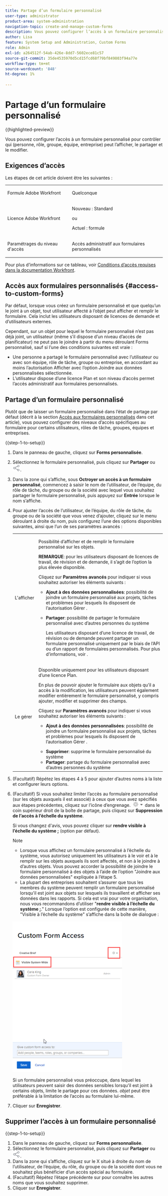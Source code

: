 ```yaml
---
title: Partage d’un formulaire personnalisé
user-type: administrator
product-area: system-administration
navigation-topic: create-and-manage-custom-forms
description: Vous pouvez configurer l’accès à un formulaire personnalisé pour contrôler qui (personne, rôle, groupe, équipe, entreprise) peut l’afficher, le partager et le modifier.
author: Lisa
feature: System Setup and Administration, Custom Forms
role: Admin
exl-id: a264512f-54ab-426e-8dd7-5602ece81c57
source-git-commit: 35de4535970d5cd15fcd68f79bf849803f94a77e
workflow-type: tm+mt
source-wordcount: '848'
ht-degree: 1%

---
```


# Partage d’un formulaire personnalisé

{{highlighted-preview}}

Vous pouvez configurer l’accès à un formulaire personnalisé pour contrôler qui (personne, rôle, groupe, équipe, entreprise) peut l’afficher, le partager et le modifier.

## Exigences d’accès

Les étapes de cet article doivent être les suivantes :

<table style="table-layout:auto"> 
 <col> 
 <col> 
 <tbody> 
  <tr data-mc-conditions=""> 
   <td role="rowheader"> <p>Formule Adobe Workfront</p> </td> 
   <td>Quelconque</td> 
  </tr> 
  <tr> 
   <td role="rowheader">Licence Adobe Workfront</td> 
   <td>
   <p>Nouveau : Standard</p>
   <p>ou</p>
   <p>Actuel : formule</p></td>
  </tr> 
  <tr data-mc-conditions=""> 
   <td role="rowheader">Paramétrages du niveau d'accès</td> 
   <td> <p>Accès administratif aux formulaires personnalisés</p> </td> 
  </tr> 
 </tbody> 
</table>

Pour plus d’informations sur ce tableau, voir [Conditions d’accès requises dans la documentation Workfront](/help/quicksilver/administration-and-setup/add-users/access-levels-and-object-permissions/access-level-requirements-in-documentation.md).

## Accès aux formulaires personnalisés {#access-to-custom-forms}

Par défaut, lorsque vous créez un formulaire personnalisé et que quelqu’un le joint à un objet, tout utilisateur affecté à l’objet peut afficher et remplir le formulaire. Cela inclut les utilisateurs disposant de licences de demande et d’utilisateurs externes.

Cependant, sur un objet pour lequel le formulaire personnalisé n’est pas déjà joint, un utilisateur (même s’il dispose d’un niveau d’accès de planificateur) ne peut pas le joindre à partir du menu déroulant Forms personnalisé, sauf si l’une des conditions suivantes est vraie :

* Une personne a partagé le formulaire personnalisé avec l’utilisateur ou avec son équipe, rôle de tâche, groupe ou entreprise, en accordant au moins l’autorisation Afficher avec l’option Joindre aux données personnalisées sélectionnée.
* L’utilisateur dispose d’une licence Plan et son niveau d’accès permet l’accès administratif aux formulaires personnalisés.

## Partage d’un formulaire personnalisé

Plutôt que de laisser un formulaire personnalisé dans l’état de partage par défaut (décrit à la section [Accès aux formulaires personnalisés](#access-to-custom-forms) dans cet article), vous pouvez configurer des niveaux d’accès spécifiques au formulaire pour certains utilisateurs, rôles de tâche, groupes, équipes et entreprises.

{{step-1-to-setup}}

1. Dans le panneau de gauche, cliquez sur **Forms personnalisée**.
1. Sélectionnez le formulaire personnalisé, puis cliquez sur **Partager** <span class="preview">ou ![Icône Partager](assets/share-icon.png).</span>
1. Dans la zone qui s’affiche, sous **Octroyer un accès à un formulaire personnalisé**, commencez à saisir le nom de l’utilisateur, de l’équipe, du rôle de tâche, du groupe ou de la société avec lequel vous souhaitez partager le formulaire personnalisé, puis appuyez sur **Entrée** lorsque le nom s’affiche.
1. Pour ajuster l’accès de l’utilisateur, de l’équipe, du rôle de tâche, du groupe ou de la société que vous venez d’ajouter, cliquez sur le menu déroulant à droite du nom, puis configurez l’une des options disponibles suivantes, ainsi que l’un de ses paramètres avancés :

   <table style="table-layout:auto"> 
    <col> 
    <col> 
    <tbody> 
     <tr> 
      <td role="rowheader">L'afficher</td> 
      <td> <p>Possibilité d’afficher et de remplir le formulaire personnalisé sur les objets.</p> <p><b>REMARQUE</b>: pour les utilisateurs disposant de licences de travail, de révision et de demande, il s’agit de l’option la plus élevée disponible.</p> <p>Cliquez sur <strong>Paramètres avancés</strong> pour indiquer si vous souhaitez autoriser les éléments suivants :</p> 
       <ul> 
        <li><strong>Ajout à des données personnalisées</strong>: possibilité de joindre un formulaire personnalisé aux projets, tâches et problèmes pour lesquels ils disposent de l’autorisation Gérer .</li> 
        <li> <p><strong>Partager</strong>: possibilité de partager le formulaire personnalisé avec d’autres personnes du système</p> <p>Les utilisateurs disposant d’une licence de travail, de révision ou de demande peuvent partager un formulaire personnalisé uniquement par le biais de l’API ou d’un rapport de formulaires personnalisés. Pour plus d’informations, voir .</p> </li> 
       </ul> </td> 
     </tr> 
     <tr> 
      <td role="rowheader">Le gérer</td> 
      <td> <p>Disponible uniquement pour les utilisateurs disposant d’une licence Plan. </p> <p>En plus de pouvoir ajouter le formulaire aux objets qu’il a accès à la modification, les utilisateurs peuvent également modifier entièrement le formulaire personnalisé, y compris ajouter, modifier et supprimer des champs.</p> <p>Cliquez sur <strong>Paramètres avancés</strong> pour indiquer si vous souhaitez autoriser les éléments suivants :</p> 
       <ul> 
        <li> <p><strong>Ajout à des données personnalisées</strong>: possibilité de joindre un formulaire personnalisé aux projets, tâches et problèmes pour lesquels ils disposent de l’autorisation Gérer .</p> </li> 
        <li><strong>Supprimer</strong>: supprime le formulaire personnalisé du système</li> 
        <li><strong>Partager</strong>: partage du formulaire personnalisé avec d’autres personnes du système</li> 
       </ul> </td> 
     </tr> 
    </tbody> 
   </table>

1. (Facultatif) Répétez les étapes 4 à 5 pour ajouter d’autres noms à la liste et configurer leurs options.
1. (Facultatif) Si vous souhaitez limiter l’accès au formulaire personnalisé (sur les objets auxquels il est associé) à ceux que vous avez spécifiés aux étapes précédentes, cliquez sur l’icône d’engrenage. ![](assets/gear-icon-settings-with-dn-arrow.jpg) dans le coin supérieur droit de la boîte de partage, puis cliquez sur **Suppression de l’accès à l’échelle du système**.

   Si vous changez d&#39;avis, vous pouvez cliquer sur **rendre visible à l’échelle du système ;** (option par défaut).

   >[!NOTE]
   >
   >* Lorsque vous affichez un formulaire personnalisé à l’échelle du système, vous autorisez uniquement les utilisateurs à le voir et à le remplir sur les objets auxquels ils sont affectés, et non à le joindre à d’autres objets. Vous pouvez accorder la possibilité de joindre le formulaire personnalisé à des objets à l’aide de l’option &quot;Joindre aux données personnalisées&quot; expliquée à l’étape 5.
   >* La plupart des entreprises souhaitent s’assurer que tous les membres du système peuvent remplir un formulaire personnalisé lorsqu’il est joint aux objets sur lesquels ils travaillent et afficher ses données dans les rapports. Si cela est vrai pour votre organisation, nous vous recommandons d’utiliser &quot;**rendre visible à l’échelle du système ;**.&quot; Lorsque l’option est configurée de cette manière, &quot;Visible à l’échelle du système&quot; s’affiche dans la boîte de dialogue :
   >   
   >![](assets/visible-system-wide-350x480.png)
   >   
   >Si un formulaire personnalisé vous préoccupe, dans lequel les utilisateurs peuvent saisir des données sensibles lorsqu’il est joint à certains objets, limite le partage pour ces données. *objet* peut être préférable à la limitation de l’accès au formulaire lui-même.

1. Cliquer sur **Enregistrer**.

## Supprimer l’accès à un formulaire personnalisé

{{step-1-to-setup}}

1. Dans le panneau de gauche, cliquez sur **Forms personnalisée**.
1. Sélectionnez le formulaire personnalisé, puis cliquez sur **Partager** <span class="preview">ou ![Icône Partager](assets/share-icon.png).</span>
1. Dans la zone qui s’affiche, cliquez sur le X situé à droite du nom de l’utilisateur, de l’équipe, du rôle, du groupe ou de la société dont vous ne souhaitez plus bénéficier d’un accès spécial au formulaire.
1. (Facultatif) Répétez l’étape précédente sur pour connaître les autres noms que vous souhaitez supprimer.
1. Cliquer sur **Enregistrer**.
